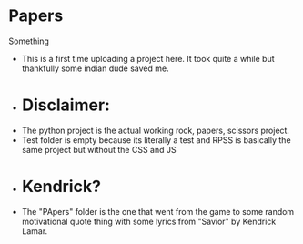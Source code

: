# Papers
Something
- This is a first time uploading a project here. It took quite a while but thankfully some indian dude saved me. 
- # Disclaimer:
- The python project is the actual working rock, papers, scissors project.
- Test folder is empty because its literally a test and RPSS is basically the same project but without the CSS and JS 
- # Kendrick?
- The "PApers" folder is the one that went from the game to some random motivational quote thing with some lyrics from "Savior" by Kendrick Lamar. 
